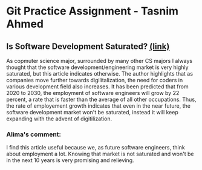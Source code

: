# Git Practice Assignment - Tasnim Ahmed

## Is Software Development Saturated? [(link)](https://www.codingdojo.com/blog/is-software-development-oversaturated#:~:text=There%20are%20currently%20over%2017%2C000,more%20people%20qualify%20for%20roles.)

As copmuter science major, surrounded by many other CS majors I always thought that the software development/engineering market is very highly saturated, but this article indicates otherwise. The author highlights that as companies move further towards digilitalization, the need for coders in various development field also increases. It has been predicted that from 2020 to 2030, the employment of software engineers will grow by 22 percent, a rate that is faster than the average of all other occupations. Thus, the rate of employement growth indicates that even in the near future, the software development market won't be saturated, instead it will keep expanding with the advent of digitilization. 

### Alima's comment:
I find this article useful because we, as future software engineers, think about employment a lot. Knowing that market is not saturated and won't be in the next 10 years is very promising and relieving. 